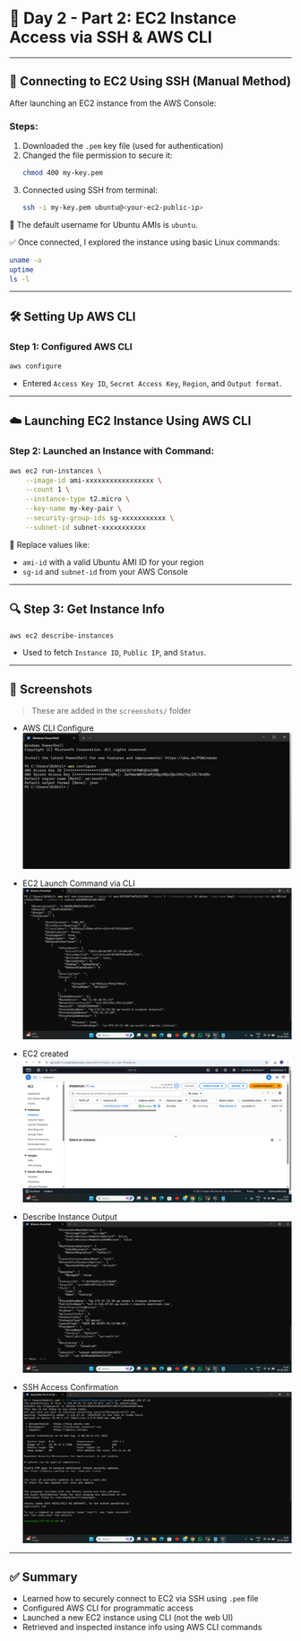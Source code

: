 # 📅 Day 2 - Part 2: EC2 Instance Access via SSH & AWS CLI

---

## 🔐 Connecting to EC2 Using SSH (Manual Method)

After launching an EC2 instance from the AWS Console:

### Steps:
1. Downloaded the `.pem` key file (used for authentication)
2. Changed the file permission to secure it:
   ```bash
   chmod 400 my-key.pem
   ```
3. Connected using SSH from terminal:
   ```bash
   ssh -i my-key.pem ubuntu@<your-ec2-public-ip>
   ```

📌 The default username for Ubuntu AMIs is `ubuntu`.

✅ Once connected, I explored the instance using basic Linux commands:
```bash
uname -a
uptime
ls -l
```

---

## 🛠️ Setting Up AWS CLI

### Step 1: Configured AWS CLI
```bash
aws configure
```
- Entered `Access Key ID`, `Secret Access Key`, `Region`, and `Output format`.

---

## ☁️ Launching EC2 Instance Using AWS CLI

### Step 2: Launched an Instance with Command:
```bash
aws ec2 run-instances \
    --image-id ami-xxxxxxxxxxxxxxxxx \
    --count 1 \
    --instance-type t2.micro \
    --key-name my-key-pair \
    --security-group-ids sg-xxxxxxxxxxx \
    --subnet-id subnet-xxxxxxxxxxx
```

📌 Replace values like:
- `ami-id` with a valid Ubuntu AMI ID for your region  
- `sg-id` and `subnet-id` from your AWS Console

---

## 🔍 Step 3: Get Instance Info

```bash
aws ec2 describe-instances
```

- Used to fetch `Instance ID`, `Public IP`, and `Status`.

---

## 📸 Screenshots

> These are added in the `screenshots/` folder

- AWS CLI Configure  
  ![CLI Configure](./Screenshots/configureaws.png)

- EC2 Launch Command via CLI  
  ![Launch CLI](./Screenshots/createEC2.png)

- EC2 created
  ![Created EC2](./Screenshots/createdEC2.png)

- Describe Instance Output  
  ![Describe](./Screenshots/DetailsEC2.png)

- SSH Access Confirmation  
  ![SSH CLI](./Screenshots/sshconnect.png)

---

## ✅ Summary

- Learned how to securely connect to EC2 via SSH using `.pem` file
- Configured AWS CLI for programmatic access
- Launched a new EC2 instance using CLI (not the web UI)
- Retrieved and inspected instance info using AWS CLI commands
